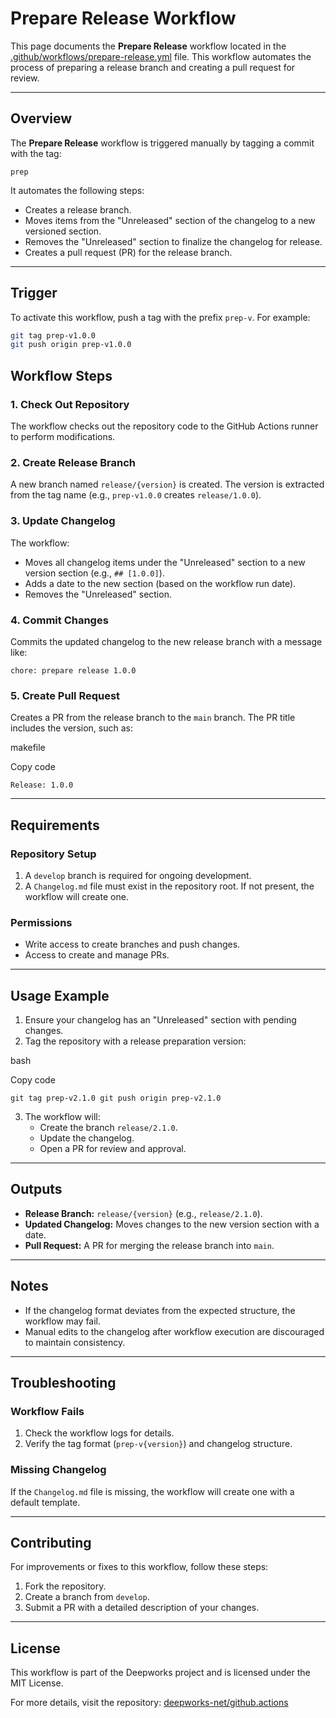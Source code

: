 # Prepare Release Workflow

This page documents the **Prepare Release** workflow located in the [.github/workflows/prepare-release.yml](https://github.com/deepworks-net/github.actions/blob/main/.github/workflows/prepare-release.yml) file. This workflow automates the process of preparing a release branch and creating a pull request for review.

---

## Overview

The **Prepare Release** workflow is triggered manually by tagging a commit with the tag: 

`prep` 

It automates the following steps:

- Creates a release branch.
- Moves items from the "Unreleased" section of the changelog to a new versioned section.
- Removes the "Unreleased" section to finalize the changelog for release.
- Creates a pull request (PR) for the release branch.

---

## Trigger

To activate this workflow, push a tag with the prefix `prep-v`. For example:

```bash
git tag prep-v1.0.0
git push origin prep-v1.0.0
```

## Workflow Steps

### 1. **Check Out Repository**

The workflow checks out the repository code to the GitHub Actions runner to perform modifications.

### 2. **Create Release Branch**

A new branch named `release/{version}` is created. The version is extracted from the tag name (e.g., `prep-v1.0.0` creates `release/1.0.0`).

### 3. **Update Changelog**

The workflow:

- Moves all changelog items under the "Unreleased" section to a new version section (e.g., `## [1.0.0]`).
- Adds a date to the new section (based on the workflow run date).
- Removes the "Unreleased" section.

### 4. **Commit Changes**

Commits the updated changelog to the new release branch with a message like:

```arduino
chore: prepare release 1.0.0
```

### 5. **Create Pull Request**

Creates a PR from the release branch to the `main` branch. The PR title includes the version, such as:

makefile

Copy code

`Release: 1.0.0`

---

## Requirements

### Repository Setup

1. A `develop` branch is required for ongoing development.
2. A `Changelog.md` file must exist in the repository root. If not present, the workflow will create one.

### Permissions

- Write access to create branches and push changes.
- Access to create and manage PRs.

---

## Usage Example

1. Ensure your changelog has an "Unreleased" section with pending changes.
2. Tag the repository with a release preparation version:

bash

Copy code

`git tag prep-v2.1.0 git push origin prep-v2.1.0`

3. The workflow will:
    - Create the branch `release/2.1.0`.
    - Update the changelog.
    - Open a PR for review and approval.

---

## Outputs

- **Release Branch:** `release/{version}` (e.g., `release/2.1.0`).
- **Updated Changelog:** Moves changes to the new version section with a date.
- **Pull Request:** A PR for merging the release branch into `main`.

---

## Notes

- If the changelog format deviates from the expected structure, the workflow may fail.
- Manual edits to the changelog after workflow execution are discouraged to maintain consistency.

---

## Troubleshooting

### Workflow Fails

1. Check the workflow logs for details.
2. Verify the tag format (`prep-v{version}`) and changelog structure.

### Missing Changelog

If the `Changelog.md` file is missing, the workflow will create one with a default template.

---

## Contributing

For improvements or fixes to this workflow, follow these steps:

1. Fork the repository.
2. Create a branch from `develop`.
3. Submit a PR with a detailed description of your changes.

---

## License

This workflow is part of the Deepworks project and is licensed under the MIT License.

For more details, visit the repository: [deepworks-net/github.actions](https://github.com/deepworks-net/github.actions)